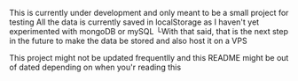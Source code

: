 This is currently under development and only meant to be a small project for testing
All the data is currently saved in localStorage as I haven't yet experimented with mongoDB or mySQL
└With that said, that is the next step in the future to make the data be stored and also host it on a VPS

This project might not be updated frequentlly and this README might be out of dated depending on when you'r reading this
